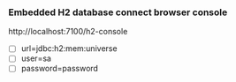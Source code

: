 
### Embedded H2 database connect browser console
http://localhost:7100/h2-console
- [ ] url=jdbc:h2:mem:universe
- [ ] user=sa
- [ ] password=password